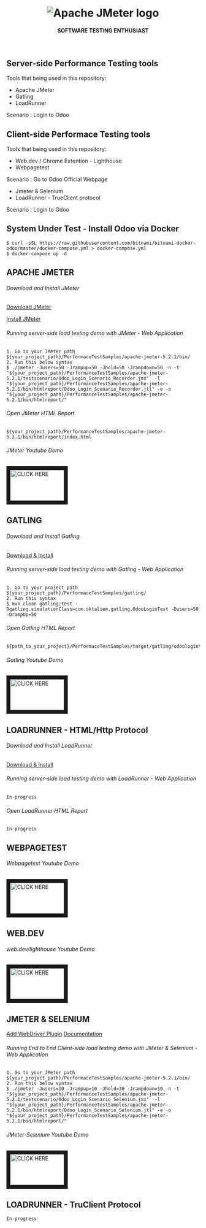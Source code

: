 <h1 align="center"><img src="https://user-images.githubusercontent.com/26521948/72658109-63a1d400-39e7-11ea-9667-c652586b4508.png" alt="Apache JMeter logo" /></h1>
<h4 align="center">SOFTWARE TESTING ENTHUSIAST</h4>
<br>

## Server-side Performance Testing tools
Tools that being used in this repository:
- Apache JMeter
- Gatling
- LoadRunner

Scenario : Login to Odoo

## Client-side Performace Testing tools
Tools that being used in this repository:
- Web.dev / Chrome Extention - Lighthouse
- Webpagetest

Scenario : Go to Odoo Official Webpage

- Jmeter & Selenium
- LoadRunner - TrueClient protocol

Scenario : Login to Odoo


## System Under Test - Install Odoo via Docker
```
$ curl -sSL https://raw.githubusercontent.com/bitnami/bitnami-docker-odoo/master/docker-compose.yml > docker-compose.yml
$ docker-compose up -d
```

## APACHE JMETER

###### Download and Install JMeter
[Download JMeter](https://jmeter.apache.org/download_jmeter.cgi)

[Install JMeter](https://www.edureka.co/blog/how-to-install-jmeter)

###### Running server-side load testing demo with JMeter - Web Application
```properties
1. Go to your JMeter path ${your_project_path}/PerformaceTestSamples/apache-jmeter-5.2.1/bin/
2. Run this below syntax
$ ./jmeter -Jusers=50 -Jrampup=50 -Jhold=50 -Jrampdown=50 -n -t "${your_project_path}/PerformanceTestSamples/apache-jmeter-5.2.1/testscenario/Odoo_Login_Scenario_Recorder.jmx"  -l "${your_project_path}/PerformanceTestSamples/apache-jmeter-5.2.1/bin/htmlreport/Odoo_Login_Scenario_Recorder.jtl" -e -o "${your_project_path}/PerformanceTestSamples/apache-jmeter-5.2.1/bin/htmlreport/"
```

###### Open JMeter HTML Report
```
${your_project_path}/PerformanceTestSamples/apache-jmeter-5.2.1/bin/htmlreport/index.html
```

###### JMeter Youtube Demo
   <a href="https://youtu.be/DwLp7XcLdZo" target="_blank"><img src="https://user-images.githubusercontent.com/26521948/72658109-63a1d400-39e7-11ea-9667-c652586b4508.png" 
   alt="CLICK HERE" width="140" height="80" border="10" /></a>
   


## GATLING

###### Download and Install Gatling
[Download & Install](https://gatling.io/docs/current/installation)

###### Running server-side load testing demo with Gatling - Web Application
```properties
1. Go to your project path ${your_project_path}/PerformaceTestSamples/gatling/
2. Run this syntax
$ mvn clean gatling:test -Dgatling.simulationClass=com.oktaliem.gatling.OdooLoginTest -Dusers=50 -DrampUp=50

```

###### Open Gatling HTML Report
```
${path_to_your_project}/PerformaceTestSamples/target/gatling/odoologintest-${gatling_id_report}/index.html
```

###### Gatling Youtube Demo
   <a href="https://youtu.be/HhyNP2VgNL8" target="_blank"><img src="https://user-images.githubusercontent.com/26521948/72658109-63a1d400-39e7-11ea-9667-c652586b4508.png" 
   alt="CLICK HERE" width="140" height="80" border="10" /></a>


## LOADRUNNER - HTML/Http Protocol

###### Download and Install LoadRunner
[Download & Install](https://www.guru99.com/guide-to-download-and-install-hp-loadrunner-12-0.html)

###### Running server-side load testing demo with LoadRunner - Web Application
```
In-progress
```

###### Open LoadRunner HTML Report
```
In-progress
```

## WEBPAGETEST

###### Webpagetest Youtube Demo
   <a href="https://youtu.be/jC8l19sHtLk" target="_blank"><img src="https://user-images.githubusercontent.com/26521948/72658109-63a1d400-39e7-11ea-9667-c652586b4508.png" 
   alt="CLICK HERE" width="140" height="80" border="10" /></a>

## WEB.DEV

###### web.dev/lighthouse Youtube Demo
   <a href="https://youtu.be/FpFtM2rP56Q" target="_blank"><img src="https://user-images.githubusercontent.com/26521948/72658109-63a1d400-39e7-11ea-9667-c652586b4508.png" 
   alt="CLICK HERE" width="140" height="80" border="10" /></a>


## JMETER & SELENIUM
[Add WebDriver Plugin](https://jmeter-plugins.org/wiki/WebDriverTutorial/)
[Documentation](https://github.com/undera/jmeter-plugins-webdriver)

###### Running End to End Client-side load testing demo with JMeter & Selenium - Web Application
```properties
1. Go to your JMeter path ${your_project_path}/PerformaceTestSamples/apache-jmeter-5.2.1/bin/
2. Run this below syntax
$ ./jmeter -Jusers=10 -Jrampup=10 -Jhold=30 -Jrampdown=10 -n -t "${your_project_path}/PerformanceTestSamples/apache-jmeter-5.2.1/testscenario/Odoo_Login_Scenario_Selenium.jmx"  -l "${your_project_path}/PerformanceTestSamples/apache-jmeter-5.2.1/bin/htmlreport/Odoo_Login_Scenario_Selenium.jtl" -e -o "${your_project_path}/PerformanceTestSamples/apache-jmeter-5.2.1/bin/htmlreport/"
```
###### JMeter-Selenium Youtube Demo
   <a href="https://youtu.be/FNMTDnkWOVY" target="_blank"><img src="https://user-images.githubusercontent.com/26521948/72658109-63a1d400-39e7-11ea-9667-c652586b4508.png" 
   alt="CLICK HERE" width="140" height="80" border="10" /></a>

## LOADRUNNER - TruClient Protocol

```
In-progress
```
